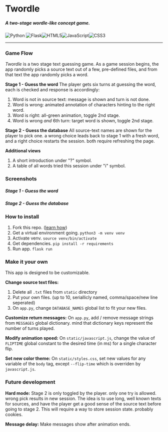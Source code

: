 # Twordle
##### A two-stage wordle-like concept game.
![Python](https://img.shields.io/badge/python-3670A0?style=for-the-badge&logo=python&logoColor=ffdd54)	![Flask](https://img.shields.io/badge/flask-%23000.svg?style=for-the-badge&logo=flask&logoColor=white)![HTML5](https://img.shields.io/badge/html5-%23E34F26.svg?style=for-the-badge&logo=html5&logoColor=white)![JavaScript](https://img.shields.io/badge/javascript-%23323330.svg?style=for-the-badge&logo=javascript&logoColor=%23F7DF1E)![CSS3](https://img.shields.io/badge/css3-%231572B6.svg?style=for-the-badge&logo=css3&logoColor=white)

---

### Game Flow
*Twordle* is a two stage text guessing game.
As a game session begins, the app randomly picks a source text out of a few,  pre-defined files, and from that text the app randomly picks a word.

**Stage 1 - Guess the word**
The player gets six turns at guessing the word, each is checked and response is accordingly:
1. Word is not in source text: message is shown and turn is not done.
2. Word is wrong: animated annotation of characters hinting to the right word.
3. Word is right: all-green animation, toggle 2nd stage.
4. Word is wrong *and* 6th turn: target word is shown, toggle 2nd stage. 

**Stage 2 - Guess the database**
All source-text names are shown for the player to pick one.
a wrong choice leads back to stage 1 with a fresh word, and a right choice restarts the session. both require refreshing the page.

**Additional views**
1. A short introduction under "?" symbol.
2. A table of all words tried this session under "i" symbol.

### Screenshots
##### Stage 1 - Guess the word
[](/static/screenshot0.jpg)

##### Stage 2 - Guess the database

### How to install
1. Fork this repo. ([learn how](https://docs.github.com/en/get-started/quickstart/fork-a-repo))
2. Get a virtual environment going. ```python3 -m venv venv```
3. Activate venv. ```source venv/bin/activate```
4. Get dependencies. ```pip install -r requirements```
5. Run app. ```flask run```
 
### Make it your own
This app is designed to be customizable.

**Change source text files:**
1. Delete all ```.txt``` files from ```static``` directory
2. Put your own files. (up to 10, seriallicly named, comma/space/new line seperated)
3. On ```app.py```, change ```DATABASE_NAMES``` global list to fit your new files. 

**Customize return messages:**
On ```app.py```, add / remove message strings from ```MESSAGES``` global dictionary. mind that dictionary keys represent the number of turns played.

**Modify animation speed:**
On ```static/javascript.js```, change the value of ```FLIPTIME``` global constant to the desired time (in ms) for a single character flip.

**Set new color theme:**
On ```static/styles.css```, set new values for any variable of the ```body``` tag, except ```--flip-time``` which is overriden by ```javascript.js```.

### Future development

**Hard mode:**
Stage 2 is only toggled by the player. only one try is allowed.
wrong pick results in new session.
The idea is to use long, well known texts for sources, and have the player get a good sense of the source text before going to stage 2.
This will require a way to store session state. probably cookies.

**Message delay:**
Make messages show after animation ends.
